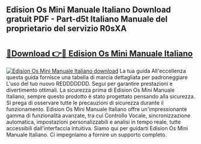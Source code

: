 ## Edision Os Mini Manuale Italiano Download gratuit PDF - Part-d5t Italiano Manuale del proprietario del servizio R0sXA

# <h2><a href="http://dff1978.blite.top/?on=Edision+Os+Mini+Manuale+Italiano">🔗Download 👉🔴 Edision Os Mini Manuale Italiano</a></h2>

[![Edision Os Mini Manuale Italiano download](https://i.imgur.com/lujVjoI.png)](http://dff1978.blite.top/?on=Edision+Os+Mini+Manuale+Italiano)
La tua guida All'eccellenza questa guida fornisce una tabella di marcia dettagliata per padroneggiare L'uso del tuo nuovo REDDDDDDD. Segui per garantire prestazioni e divertimento ottimali. La sicurezza prima di Edision Os Mini Manuale Italiano, sempre questo prodotto è stato progettato pensando alla sicurezza. Si prega di osservare tutte le precauzioni di sicurezza durante il funzionamento. Edision Os Mini Manuale Italiano offre un'impressionante gamma di funzionalità avanzate, tra cui Controllo Vocale, sincronizzazione automatica, impostazioni personalizzabili e analisi in tempo reale, tutte accessibili dall'interfaccia intuitiva. Siamo qui per guidarti Edision Os Mini Manuale Italiano. Ci impegniamo a fornire un supporto completo.
